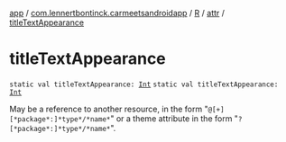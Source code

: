 [app](../../../index.md) / [com.lennertbontinck.carmeetsandroidapp](../../index.md) / [R](../index.md) / [attr](index.md) / [titleTextAppearance](./title-text-appearance.md)

# titleTextAppearance

`static val titleTextAppearance: `[`Int`](https://kotlinlang.org/api/latest/jvm/stdlib/kotlin/-int/index.html)
`static val titleTextAppearance: `[`Int`](https://kotlinlang.org/api/latest/jvm/stdlib/kotlin/-int/index.html)

May be a reference to another resource, in the form "`@[+][*package*:]*type*/*name*`" or a theme attribute in the form "`?[*package*:]*type*/*name*`".

